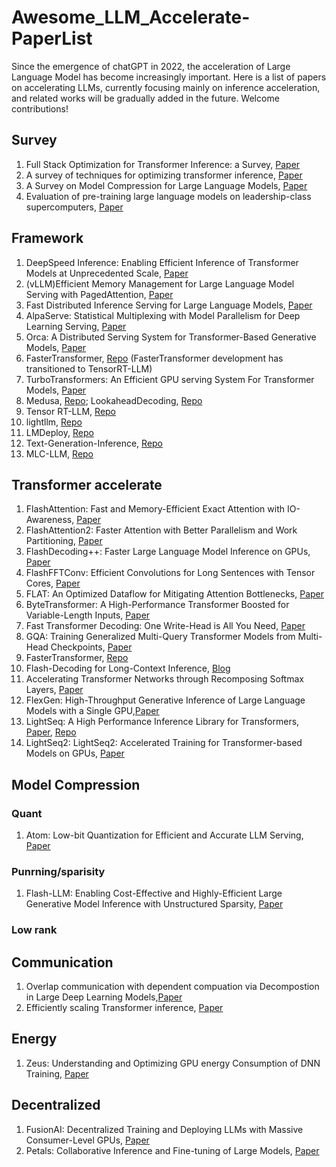 # Awesome_LLM_Accelerate-PaperList
Since the emergence of chatGPT in 2022, the acceleration of Large Language Model has become increasingly important. Here is a list of papers on accelerating LLMs, currently focusing mainly on inference acceleration, and related works will be gradually added in the future. Welcome contributions!

## Survey
1. Full Stack Optimization for Transformer Inference: a Survey, [Paper](https://arxiv.org/pdf/2302.14017.pdf)
2. A survey of techniques for optimizing transformer inference, [Paper](https://www.sciencedirect.com/science/article/pii/S1383762123001698)
3. A Survey on Model Compression for Large Language Models, [Paper](https://arxiv.org/pdf/2308.07633.pdf)
4. Evaluation of pre-training large language models on leadership-class supercomputers, [Paper](https://link.springer.com/article/10.1007/s11227-023-05479-7)

## Framework
1. DeepSpeed Inference: Enabling Efficient Inference of Transformer Models at Unprecedented Scale, [Paper](https://export.arxiv.org/pdf/2207.00032.pdf)
2. (vLLM)Efficient Memory Management for Large Language Model Serving with PagedAttention, [Paper](https://arxiv.org/abs/2309.06180.pdf)
3. Fast Distributed Inference Serving for Large Language Models, [Paper](https://arxiv.org/pdf/2305.05920.pdf)
4. AlpaServe: Statistical Multiplexing with Model Parallelism for Deep Learning Serving, [Paper](https://arxiv.org/abs/2302.11665/pdf)
5. Orca: A Distributed Serving System for Transformer-Based Generative Models, [Paper](https://www.usenix.org/system/files/osdi22-yu.pdf)
6. FasterTransformer, [Repo](https://github.com/NVIDIA/FasterTransformer) (FasterTransformer development has transitioned to TensorRT-LLM)
7. TurboTransformers: An Efficient GPU serving System For Transformer Models, [Paper](https://arxiv.org/pdf/2010.05680.pdf)
8. Medusa, [Repo](https://github.com/FasterDecoding/Medusa); LookaheadDecoding, [Repo](https://github.com/hao-ai-lab/LookaheadDecoding)
9. Tensor RT-LLM, [Repo](https://github.com/NVIDIA/TensorRT-LLM)
10. lightllm, [Repo](https://github.com/ModelTC/lightllm)
11. LMDeploy, [Repo](https://github.com/InternLM/lmdeploy)
12. Text-Generation-Inference, [Repo](https://github.com/huggingface/text-generation-inference)
13. MLC-LLM, [Repo](https://github.com/mlc-ai/mlc-llm)
## Transformer accelerate
1. FlashAttention: Fast and Memory-Efficient Exact Attention with IO-Awareness, [Paper](https://arxiv.org/abs/2205.14135)
2. FlashAttention2: Faster Attention with Better Parallelism and Work Partitioning, [Paper](https://arxiv.org/abs/2307.08691)
3. FlashDecoding++: Faster Large Language Model Inference on GPUs, [Paper](https://arxiv.org/abs/2311.01282)
4. FlashFFTConv: Efficient Convolutions for Long Sentences with Tensor Cores, [Paper](https://arxiv.org/abs/2311.05908)
5. FLAT: An Optimized Dataflow for Mitigating Attention Bottlenecks, [Paper](https://arxiv.org/abs/2107.06419)
6. ByteTransformer: A High-Performance Transformer Boosted for Variable-Length Inputs, [Paper](https://arxiv.org/pdf/2210.03052.pdf)
7. Fast Transformer Decoding: One Write-Head is All You Need, [Paper](https://arxiv.org/abs/1911.02150)
8. GQA: Training Generalized Multi-Query Transformer Models from Multi-Head Checkpoints, [Paper](https://arxiv.org/pdf/2305.13245.pdf)
9. FasterTransformer, [Repo](https://github.com/NVIDIA/FasterTransformer)
10. Flash-Decoding for Long-Context Inference, [Blog](https://crfm.stanford.edu/2023/10/12/flashdecoding.html)
11. Accelerating Transformer Networks through Recomposing Softmax Layers, [Paper](https://ieeexplore.ieee.org/document/9975410/)
12. FlexGen: High-Throughput Generative Inference of Large Language Models with a Single GPU,[Paper](http://arxiv.org/abs/2303.06865)
13. LightSeq: A High Performance Inference Library for Transformers, [Paper](http://arxiv.org/abs/2010.13887), [Repo](https://github.com/bytedance/lightseq)
14. LightSeq2: LightSeq2: Accelerated Training for Transformer-based Models on GPUs, [Paper](https://arxiv.org/pdf/2110.05722.pdf)
## Model Compression
### Quant
1. Atom: Low-bit Quantization for Efficient and Accurate LLM Serving, [Paper](http://arxiv.org/abs/2310.19102)
### Punrning/sparisity
1. Flash-LLM: Enabling Cost-Effective and Highly-Efficient Large Generative Model Inference with Unstructured Sparsity, [Paper](https://arxiv.org/abs/2309.10285)
### Low rank
## Communication
1. Overlap communication with dependent compuation via Decompostion in Large Deep Learning Models,[Paper](https://dl.acm.org/doi/pdf/10.1145/3567955.3567959)
2. Efficiently scaling Transformer inference, [Paper](https://arxiv.org/abs/2211.05102)
## Energy
1. Zeus: Understanding and Optimizing GPU energy Consumption of DNN Training, [Paper](https://www.usenix.org/system/files/nsdi23-you.pdf)
## Decentralized
1. FusionAI: Decentralized Training and Deploying LLMs with Massive Consumer-Level GPUs, [Paper](https://arxiv.org/pdf/2309.01172.pdf)
2. Petals: Collaborative Inference and Fine-tuning of Large Models, [Paper](https://arxiv.org/abs/2209.01188)
